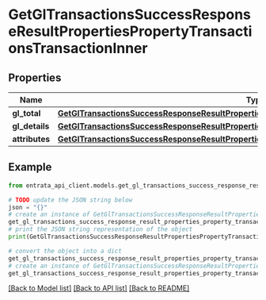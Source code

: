 # GetGlTransactionsSuccessResponseResultPropertiesPropertyTransactionsTransactionInner


## Properties

Name | Type | Description | Notes
------------ | ------------- | ------------- | -------------
**gl_total** | [**GetGlTransactionsSuccessResponseResultPropertiesPropertyTransactionsTransactionInnerGlTotal**](GetGlTransactionsSuccessResponseResultPropertiesPropertyTransactionsTransactionInnerGlTotal.md) |  | 
**gl_details** | [**GetGlTransactionsSuccessResponseResultPropertiesPropertyTransactionsTransactionInnerGlDetails**](GetGlTransactionsSuccessResponseResultPropertiesPropertyTransactionsTransactionInnerGlDetails.md) |  | [optional] 
**attributes** | [**GetGlTransactionsSuccessResponseResultPropertiesPropertyTransactionsTransactionInnerAttributes**](GetGlTransactionsSuccessResponseResultPropertiesPropertyTransactionsTransactionInnerAttributes.md) |  | 

## Example

```python
from entrata_api_client.models.get_gl_transactions_success_response_result_properties_property_transactions_transaction_inner import GetGlTransactionsSuccessResponseResultPropertiesPropertyTransactionsTransactionInner

# TODO update the JSON string below
json = "{}"
# create an instance of GetGlTransactionsSuccessResponseResultPropertiesPropertyTransactionsTransactionInner from a JSON string
get_gl_transactions_success_response_result_properties_property_transactions_transaction_inner_instance = GetGlTransactionsSuccessResponseResultPropertiesPropertyTransactionsTransactionInner.from_json(json)
# print the JSON string representation of the object
print(GetGlTransactionsSuccessResponseResultPropertiesPropertyTransactionsTransactionInner.to_json())

# convert the object into a dict
get_gl_transactions_success_response_result_properties_property_transactions_transaction_inner_dict = get_gl_transactions_success_response_result_properties_property_transactions_transaction_inner_instance.to_dict()
# create an instance of GetGlTransactionsSuccessResponseResultPropertiesPropertyTransactionsTransactionInner from a dict
get_gl_transactions_success_response_result_properties_property_transactions_transaction_inner_from_dict = GetGlTransactionsSuccessResponseResultPropertiesPropertyTransactionsTransactionInner.from_dict(get_gl_transactions_success_response_result_properties_property_transactions_transaction_inner_dict)
```
[[Back to Model list]](../README.md#documentation-for-models) [[Back to API list]](../README.md#documentation-for-api-endpoints) [[Back to README]](../README.md)


